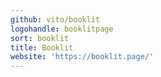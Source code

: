 ```yaml
---
github: vito/booklit
logohandle: booklitpage
sort: booklit
title: Booklit
website: 'https://booklit.page/'
---
```

